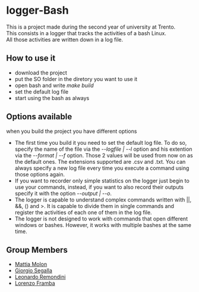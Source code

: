 # logger-Bash
This is a project made during the second year of university at Trento.<br />
This consists in a logger that tracks the activities of a bash Linux.<br />
All those activities are written down in a log file. 

## How to use it
* download the project
* put the SO folder in the diretory you want to use it
* open bash and write *make build*
* set the default log file
* start using the bash as always

## Options available
when you build the project you have different options
* The first time you build it you need to set the default log file. To do so, specify the name of the file via the *--logfile | --l* option and his extention via the *--format | --f* option. Those 2 values will be used from now on as the default ones. The extensions supported are .csv and .txt. You can always specify a new log file every time you execute a command using those options again.
* If you want to recorder only simple statistics on the logger just begin to use your commands, instead, if you want to also record their outputs specify it with the option *--output | --o*.
* The logger is capable to understand complex commands written with ||, &&, () and >. It is capable to divide them in single commands and register the activities of each one of them in the log file.
* The logger is not designed to work with commands that open different windows or bashes. However, it works with multiple bashes at the same time.

## Group Members
* [Mattia Molon](https://github.com/MattiaMolon)
* [Giorgio Segalla](https://github.com/GiorgioSgl)
* [Leonardo Remondini](https://github.com/leonardoremondini)
* [Lorenzo Framba](https://github.com/lorenzoFramba)
